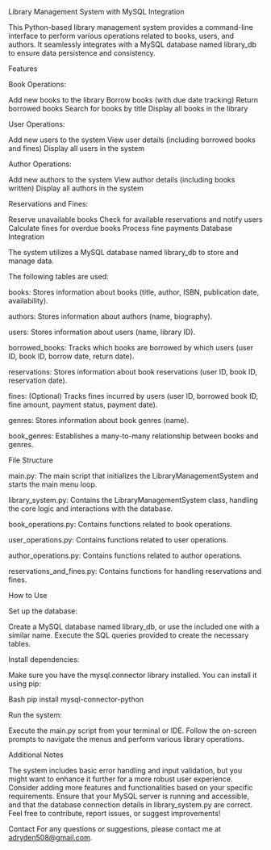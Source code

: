 Library Management System with MySQL Integration

This Python-based library management system provides a command-line interface to perform various operations related to books, users, and authors. It seamlessly integrates with a MySQL database named library_db to ensure data persistence and consistency.

Features

Book Operations:

Add new books to the library
Borrow books (with due date tracking)
Return borrowed books
Search for books by title
Display all books in the library

User Operations:

Add new users to the system
View user details (including borrowed books and fines)
Display all users in the system

Author Operations:

Add new authors to the system
View author details (including books written)
Display all authors in the system

Reservations and Fines:

Reserve unavailable books
Check for available reservations and notify users
Calculate fines for overdue books
Process fine payments
Database Integration

The system utilizes a MySQL database named library_db to store and manage data.

The following tables are used:

books: Stores information about books (title, author, ISBN, publication date, availability).

authors: Stores information about authors (name, biography).

users: Stores information about users (name, library ID).

borrowed_books: Tracks which books are borrowed by which users (user ID, book ID, borrow date, return date).

reservations: Stores information about book reservations (user ID, book ID, reservation date).

fines: (Optional) Tracks fines incurred by users (user ID, borrowed book ID, fine amount, payment status, payment date).

genres: Stores information about book genres (name).

book_genres: Establishes a many-to-many relationship between books and genres.

File Structure

main.py: The main script that initializes the LibraryManagementSystem and starts the main menu loop.

library_system.py: Contains the LibraryManagementSystem class, handling the core logic and interactions with the database.

book_operations.py: Contains functions related to book operations.

user_operations.py: Contains functions related to user operations.

author_operations.py: Contains functions related to author operations.

reservations_and_fines.py: Contains functions for handling reservations and fines.

How to Use

Set up the database:

Create a MySQL database named library_db, or use the included one with a similar name.
Execute the SQL queries provided to create the necessary tables.

Install dependencies:

Make sure you have the mysql.connector library installed. You can install it using pip:

Bash
pip install mysql-connector-python

Run the system:

Execute the main.py script from your terminal or IDE.
Follow the on-screen prompts to navigate the menus and perform various library operations.

Additional Notes

The system includes basic error handling and input validation, but you might want to enhance it further for a more robust user experience.
Consider adding more features and functionalities based on your specific requirements.
Ensure that your MySQL server is running and accessible, and that the database connection details in library_system.py are correct.
Feel free to contribute, report issues, or suggest improvements!

Contact
For any questions or suggestions, please contact me at adryden508@gmail.com.
